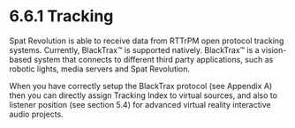 # 6.6.1 Tracking

Spat Revolution is able to receive data from RTTrPM open protocol tracking systems. Currently, BlackTrax™ is supported natively. BlackTrax™ is a vision-based system that connects to different third party applications, such as robotic lights, media
servers and Spat Revolution.

When you have correctly setup the BlackTrax protocol (see Appendix A) then you
can directly assign Tracking Index to virtual sources, and also to listener position
(see section 5.4) for advanced virtual reality interactive audio projects.

